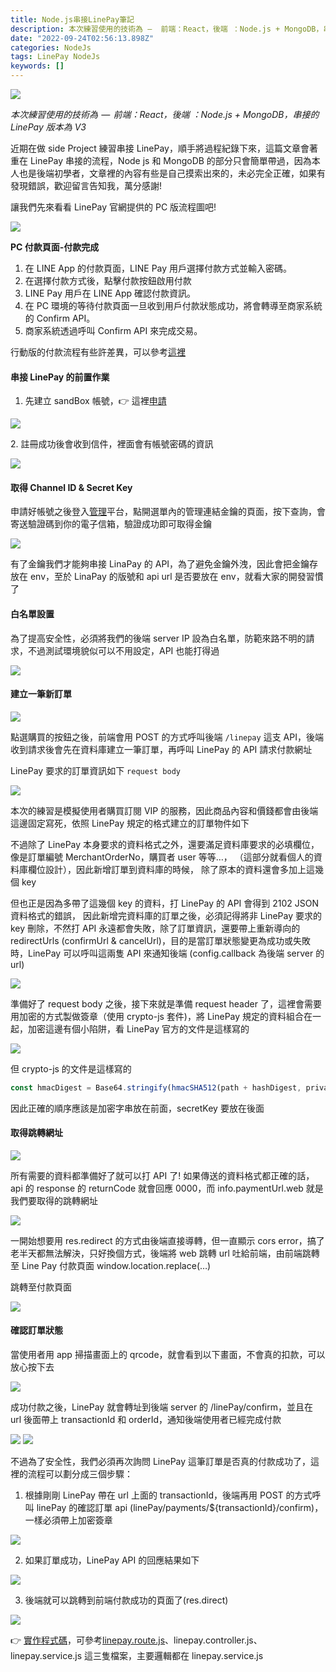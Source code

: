 ```yaml
---
title: Node.js串接LinePay筆記
description: 本次練習使用的技術為 —  前端：React，後端 ：Node.js + MongoDB，串接的LinePay版本為V3
date: "2022-09-24T02:56:13.898Z"
categories: NodeJs
tags: LinePay NodeJs
keywords: []
---
```


![](/img/1__J0CNjMiLimCyDzOt5DWJiA.png)

_本次練習使用的技術為  —  前端：React，後端 ：Node.js + MongoDB，串接的 LinePay 版本為 V3_

近期在做 side Project 練習串接 LinePay，順手將過程紀錄下來，這篇文章會著重在 LinePay 串接的流程，Node js 和 MongoDB 的部分只會簡單帶過，因為本人也是後端初學者，文章裡的內容有些是自己摸索出來的，未必完全正確，如果有發現錯誤，歡迎留言告知我，萬分感謝!

讓我們先來看看 LinePay 官網提供的 PC 版流程圖吧!

![](/img/1__9iXmOBSZ0Vme4LDo__ffmEQ.png)

**PC 付款頁面-付款完成**

1.  在 LINE App 的付款頁面，LINE Pay 用戶選擇付款方式並輸入密碼。
2.  在選擇付款方式後，點擊付款按鈕啟用付款
3.  LINE Pay 用戶在 LINE App 確認付款資訊。
4.  在 PC 環境的等待付款頁面一旦收到用戶付款狀態成功，將會轉導至商家系統的 Confirm API。
5.  商家系統透過呼叫 Confirm API 來完成交易。

行動版的付款流程有些許差異，可以參考[這裡](https://pay.line.me/jp/developers/apis/onlineApis?locale=zh_TW)

#### 串接 LinePay 的前置作業

1.  先建立 sandBox 帳號，👉 這裡[申請](https://pay.line.me/tw/developers/techsupport/sandbox/testflow?locale=zh_TW)

![](/img/1__qjAJR3khkhaXPiLvTGx__TA.png)

2\. 註冊成功後會收到信件，裡面會有帳號密碼的資訊

![](/img/1__zqcPaem__OGpZFHR4HJyflw.jpeg)

#### 取得 Channel ID & Secret Key

申請好帳號之後登入[管理](https://pay.line.me/portal/tw/auth/login)平台，點開選單內的管理連結金鑰的頁面，按下查詢，會寄送驗證碼到你的電子信箱，驗證成功即可取得金鑰

![](/img/1__3IdY5uizhhrrL92fezkisw.png)

有了金鑰我們才能夠串接 LinaPay 的 API，為了避免金鑰外洩，因此會把金鑰存放在 env，至於 LinaPay 的版號和 api url 是否要放在 env，就看大家的開發習慣了

#### 白名單設置

為了提高安全性，必須將我們的後端 server IP 設為白名單，防範來路不明的請求，不過測試環境貌似可以不用設定，API 也能打得過

![](/img/1__cJMiMj1c4oWX8dmtHBNi7w.jpeg)

#### 建立一筆新訂單

![](/img/1__ftS916Luao__gAnUQfCV1tw.png)

點選購買的按鈕之後，前端會用 POST 的方式呼叫後端 `/linepay` 這支 API，後端收到請求後會先在資料庫建立一筆訂單，再呼叫 LinePay 的 API 請求付款網址

LinePay 要求的訂單資訊如下 `request body`

![](/img/1__bKTY1__RS0dcf9wrLrUQuyQ.png)

本次的練習是模擬使用者購買訂閱 VIP 的服務，因此商品內容和價錢都會由後端這邊固定寫死，依照 LinePay 規定的格式建立的訂單物件如下

不過除了 LinePay 本身要求的資料格式之外，還要滿足資料庫要求的必填欄位，像是訂單編號 MerchantOrderNo，購買者 user 等等…， （這部分就看個人的資料庫欄位設計），因此新增訂單到資料庫的時候， 除了原本的資料還會多加上這幾個 key

但也正是因為多帶了這幾個 key 的資料，打 LinePay 的 API 會得到 2102 JSON 資料格式的錯誤， 因此新增完資料庫的訂單之後，必須記得將非 LinePay 要求的 key 刪除，不然打 API 永遠都會失敗，除了訂單資訊，還要帶上重新導向的 redirectUrls (confirmUrl & cancelUrl)，目的是當訂單狀態變更為成功或失敗時，LinePay 可以呼叫這兩隻 API 來通知後端 (config.callback 為後端 server 的 url)

![](/img/1__53yzFV__H1YnFbXsT__M7vNQ.png)

準備好了 request body 之後，接下來就是準備 request header 了，這裡會需要用加密的方式製做簽章（使用 crypto-js 套件)，將 LinePay 規定的資料組合在一起，加密這邊有個小陷阱，看 LinePay 官方的文件是這樣寫的

![](/img/1__6LBLZ__uCuDyNpCxJTmKGcA.png)

但 crypto-js 的文件是這樣寫的

```javascript
const hmacDigest = Base64.stringify(hmacSHA512(path + hashDigest, privateKey));
```

因此正確的順序應該是加密字串放在前面，secretKey 要放在後面

#### 取得跳轉網址

![](/img/1__OGGFbSWkqTn6tZpI9qOrwg.png)

所有需要的資料都準備好了就可以打 API 了! 如果傳送的資料格式都正確的話，api 的 response 的 returnCode 就會回應 0000，而 info.paymentUrl.web 就是我們要取得的跳轉網址

![](/img/1__gXHkfMXYodf4qgd0fvJcYQ.png)

一開始想要用 res.redirect 的方式由後端直接導轉，但一直顯示 cors error，搞了老半天都無法解決，只好換個方式，後端將 web 跳轉 url 吐給前端，由前端跳轉至 Line Pay 付款頁面 window.location.replace(…)

跳轉至付款頁面

![](/img/1__6b2__j0avGMXiB7Vypgawww.png)

#### 確認訂單狀態

當使用者用 app 掃描畫面上的 qrcode，就會看到以下畫面，不會真的扣款，可以放心按下去

![](/img/1____jNzBNjCuJzodXsqVHUR6Q.jpeg)

成功付款之後，LinePay 就會轉址到後端 server 的 /linePay/confirm，並且在 url 後面帶上 transactionId 和 orderId，通知後端使用者已經完成付款

![](/img/1__GueztyLHgjxQ__Juva8LJ6g.png)
![](/img/1__EWa__VengiWxPOVQEJyiSgw.png)

不過為了安全性，我們必須再次詢問 LinePay 這筆訂單是否真的付款成功了，這裡的流程可以劃分成三個步驟：

1.  根據剛剛 LinePay 帶在 url 上面的 transactionId，後端再用 POST 的方式呼叫 linePay 的確認訂單 api (linePay/payments/${transactionId}/confirm)，一樣必須帶上加密簽章

![](/img/1__elR3YPHj5bi__4d7SZkCH9A.png)

2. 如果訂單成功，LinePay API 的回應結果如下

![](/img/1__5hNi4cbAGjWt88SFk72QPg.png)

3. 後端就可以跳轉到前端付款成功的頁面了(res.direct)

![](/img/1__VUA1Cx0L4Elqp8jQdomP5w.png)

👉 [實作程式碼](https://github.com/ChangChiao/task-board-backend)，可參考[linepay.route.js](https://github.com/ChangChiao/task-board-backend/blob/main/routes/linepay.route.js "linepay.route.js")、linepay.controller.js、linepay.service.js 這三隻檔案，主要邏輯都在 linepay.service.js
